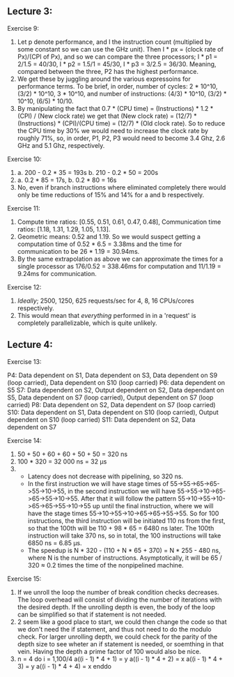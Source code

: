 Lecture 3:
----------

Exercise 9:

 1.  Let p denote performance, and I the instruction count (multiplied by some 
constant so we can use the GHz unit). Then
I * px = (clock rate of Px)/(CPI of Px), and so we can compare the three
processors; I * p1 = 2/1.5 = 40/30, I * p2 = 1.5/1 = 45/30, 
I * p3 = 3/2.5 = 36/30.
Meaning, compared between the three, P2 has the highest performance.
 2.  We get these by juggling around the various expressoins for performance
terms. To be brief, in order, number of cycles: 2 * 10^10, (3/2) * 10^10,
3 * 10^10, and number of instructions:
(4/3) * 10^10, (3/2) * 10^10, (6/5) * 10/10.
 3.  By manipulating the fact that 
0.7 * (CPU time) = (Instructions) * 1.2 * (CPI) / (New clock rate)
we get that
(New clock rate) = (12/7) * (Instructions) * (CPI)/(CPU time) = 
(12/7) * (Old clock rate).
So to reduce the CPU time by 30% we would need to increase the clock rate by
roughly 71%, so, in order, P1, P2, P3 would need to become 3.4 Ghz, 2.6 GHz
and 5.1 Ghz, respectively.

Exercise 10:

 1.  a. 200 - 0.2 * 35 = 193s b. 210 - 0.2 * 50 = 200s
 2.  a. 0.2 * 85 = 17s, b. 0.2 * 80 = 16s
 3.  No, even if branch instructions where eliminated completely there would
only be time reductions of 15% and 14% for a and b respectively.

Exercise 11:

 1.  Compute time ratios: [0.55, 0.51, 0.61, 0.47, 0.48],
Communication time ratios: [1.18, 1.31, 1.29, 1.05, 1.13].
 2.  Geometric means: 0.52 and 1.19. So we would suspect getting a computation
time of 0.52 * 6.5 = 3.38ms and the time for communication to be
26 * 1.19 = 30.94ms.
 3.  By the same extrapolation as above we can approximate the times for a
single processor as 176/0.52 = 338.46ms for computation and 11/1.19 = 9.24ms 
for communication.

Exercise 12:

 1.  _Ideally_; 2500, 1250, 625 requests/sec for 4, 8, 16 CPUs/cores 
respectively.
 2.  This would mean that _everything_ performed in in a 'request' is completely
parallelizable, which is quite unlikely.

Lecture 4:
----------
Exercise 13:

P4: Data dependent on S1, Data dependent on S3, Data dependent on S9 (loop carried), Data dependent on S10 (loop carried)
P6: data dependent on S5
S7: Data dependent on S2, Output dependent on S2, Data dependant on S5, Data dependent on S7 (loop carried), Output dependent on S7 (loop carried)
P8: Data dependent on S2, Data dependent on S7 (loop carried)
S10: Data dependent on S1, Data dependent on S10 (loop carried), Output dependent on S10 (loop carried)
S11: Data dependent on S2, Data dependent on S7

Exercise 14:

 1.  50 + 50 + 60 + 60 + 50 + 50 = 320 ns
 2.  100 * 320 = 32 000 ns = 32 µs
 3.  
     *  Latency does not decrease with pipelining, so 320 ns.
     *  In the first instruction we will have stage times of 55->55->65->65->55->10->55,
     in the second instruction we will have 55->55->10->65->65->55->10->55. After that
     it will follow the pattern 55->10->55->10->65->65->55->10->55 up until the 
     final instruction, where we will have the stage times
     55->10->55->10->65->65->55->55.
     So for 100 instructions, the third instruction will be initiated 110 ns
     from the first, so that the 100th will be 110 + 98 * 65 = 6480 ns later.
     The 100th instruction will take 370 ns, so in total, the 100 instructions
     will take 6850 ns = 6.85 µs.
     *  The speedup is N * 320 - (110 + N * 65 + 370) = N * 255 - 480 ns, where
     N is the number of instructions. Asymptotically, it will be 65 / 320 ≈
     0.2 times the time of the nonpipelined machine.

Exercise 15:

 1.  If we unroll the loop the number of break condition checks decreases.
 The loop overhead will consist of dividing the number of iterations with the 
 desired depth. If the unrolling depth is even, the body of the loop can be
 simplified so that if statement is not needed.
 2. 2 seem like a good place to start, we could then change the code so that
 we don't need the if statement, and thus not need to do the modulo check.
 For larger unrolling depth, we could check for the parity of the depth size
 to see wheter an if statement is needed, or soemthing in that vein. Having the
 depth a prime factor of 100 would also be nice.
 3.  
     n = 4
     do i = 1,100/4
       a((i - 1) * 4 + 1) = y
       a((i - 1) * 4 + 2) = x
       a((i - 1) * 4 + 3) = y
       a((i - 1) * 4 + 4) = x
    enddo
